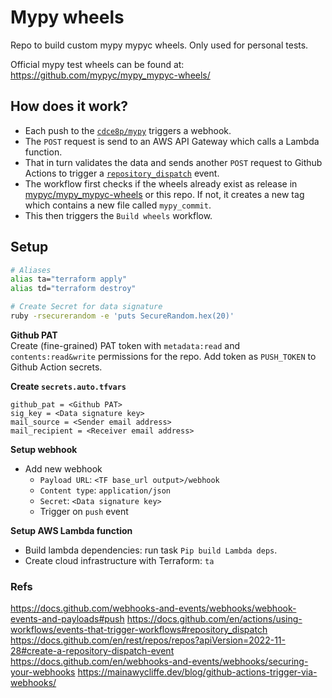 # Mypy wheels

Repo to build custom mypy mypyc wheels.
Only used for personal tests.

Official mypy test wheels can be found at: https://github.com/mypyc/mypy_mypyc-wheels/


## How does it work?
* Each push to the [`cdce8p/mypy`](https://github.com/cdce8p/mypy) triggers a webhook.
* The `POST` request is send to an AWS API Gateway which calls a Lambda function.
* That in turn validates the data and sends another `POST` request to Github Actions
to trigger a [`repository_dispatch`](https://docs.github.com/en/actions/using-workflows/events-that-trigger-workflows#repository_dispatch) event.
* The workflow first checks if the wheels already exist as release in [mypyc/mypy_mypyc-wheels](https://github.com/mypyc/mypy_mypyc-wheels/) or this repo. If not, it creates a new tag which contains a new file called `mypy_commit`.
* This then triggers the `Build wheels` workflow.


## Setup

```bash
# Aliases
alias ta="terraform apply"
alias td="terraform destroy"

# Create Secret for data signature
ruby -rsecurerandom -e 'puts SecureRandom.hex(20)'
```

**Github PAT**  
Create (fine-grained) PAT token with `metadata:read` and `contents:read&write` permissions for the repo.
Add token as `PUSH_TOKEN` to Github Action secrets.

**Create `secrets.auto.tfvars`**  
```HCL
github_pat = <Github PAT>
sig_key = <Data signature key>
mail_source = <Sender email address>
mail_recipient = <Receiver email address>
```

**Setup webhook**  
* Add new webhook
    * `Payload URL`:  `<TF base_url output>/webhook`
    * `Content type`: `application/json`
    * `Secret`: `<Data signature key>`
    * Trigger on `push` event

**Setup AWS Lambda function**  
* Build lambda dependencies: run task `Pip build Lambda deps`.
* Create cloud infrastructure with Terraform: `ta`


### Refs

https://docs.github.com/webhooks-and-events/webhooks/webhook-events-and-payloads#push
https://docs.github.com/en/actions/using-workflows/events-that-trigger-workflows#repository_dispatch
https://docs.github.com/en/rest/repos/repos?apiVersion=2022-11-28#create-a-repository-dispatch-event
https://docs.github.com/en/webhooks-and-events/webhooks/securing-your-webhooks
https://mainawycliffe.dev/blog/github-actions-trigger-via-webhooks/

